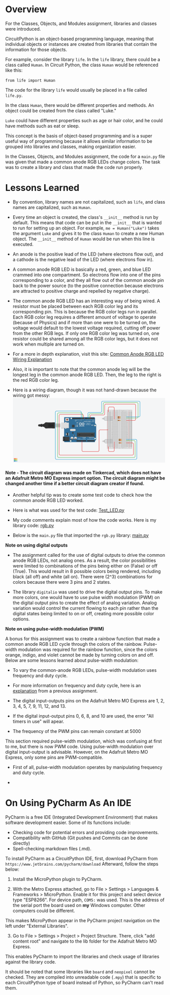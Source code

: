 # Overview

For the Classes, Objects, and Modules assignment, libraries and classes were introduced. 

CircuitPython is an object-based programming language, meaning that individual objects or instances are created 
from libraries that contain the information for those objects. 

For example, consider the library `life`. In the `life` library, there could be a class called `Human`. 
In Circuit Python, the class `Human` would be referenced like this:

`from life import Human`

The code for the library `life` would usually be placed in a file called `life.py`.

In the class `Human`, there would be different properties and methods. 
An object could be created from the class called "Luke."

`Luke` could have different properties such as age or hair color, and he could have methods such as eat or sleep.

This concept is the basis of object-based programming and is a super useful way of programming because it allows
similar information to be grouped into libraries and classes, making organization easier.

In the Classes, Objects, and Modules assignment, the code for a `main.py` file was given that made a common anode RGB 
LEDs change colors. The task was to create a library and class that made the code run properly.


# Lessons Learned 

* By convention, library names are not capitalized, such as `life`, and class names are capitalized, 
  such as `Human`.

* Every time an object is created, the class's `__init__` method is run by default. This means
  that code can be put in the `__init__` that is wanted to run for setting up an object. 
  For example, `me = Human("Luke")` takes the argument `Luke` and gives it to the class `Human` to 
  create a new Human object. The `__init__` method of `Human` would be run when this line is executed.

* An anode is the positive lead of the LED (where electrons flow out), and a cathode is the negative lead of the LED 
  (where electrons flow in).

* A common anode RGB LED is basically a red, green, and blue LED crammed into one compartment. So electrons flow into 
  one of the pins corresponding to a color, and they all flow out of the common anode pin back to the power source 
  (to the positive connection because electrons are attracted to positive charge and repelled by negative charge).

* The common anode RGB LED has an interesting way of being wired. A resistor must be placed between each RGB color leg 
  and its corresponding pin. This is because the RGB color legs run in parallel. Each RGB color leg requires a different 
  amount of voltage to operate (because of Physics) and if more than one were to be turned on, the voltage would default
  to the lowest voltage required, cutting off power from the other RGB legs. If only one RGB color leg was turned on, 
  one resistor could be shared among all the RGB color legs, but it does not work when multiple are turned on.
  
* For a more in depth explanation, visit this site:
  [Common Anode RGB LED Wiring Explanation](https://www.circuitbread.com/tutorials/why-cant-i-share-a-resistor-on-the-common-anode-or-cathode-of-my-rgb-led)
  
* Also, it is important to note that the common anode leg will be the longest leg in the common anode RGB LED.
  Then, the leg to the right is the red RGB color leg.
  
* Here is a wiring diagram, though it was not hand-drawn because the wiring got messy:
![Two Common Anode RGB LEDs Circuit Diagram](/Classes_Objects_And_Modules/Two_Common_Anode_RGB_LEDs.png)

#### Note - The circuit diagram was made on Tinkercad, which does not have an Adafruit Metro MO Express import option. The circuit diagram might be changed another time if a better circuit diagram creator if found.

* Another helpful tip was to create some test code to check how the common anode RGB LED worked. 

* Here is what was used for the test code:
[Test_LED.py](/Classes_Objects_And_Modules/Test_Led.py)
  
* My code comments explain most of how the code works. Here is my library code:
[rgb.py](/Classes_Objects_And_Modules/rgb.py)
  
* Below is the `main.py` file that imported the `rgb.py` library:
[main.py](/Classes_Objects_And_Modules/main.py)

**Note on using digital outputs**

* The assignment called for the use of digital outputs to drive the common anode RGB LEDs, not analog ones. 
  As a result, the color possibilities were limited to combinations of the pins being either on (False) or off (True). 
  This would result in 8 possible colors being rendered, including black (all off) and 
  white (all on). There were (2^3) combinations for colors because there were 3 pins and 2 states.

* The library `digitalio` was used to drive the digital output pins. To make more colors, one would have to use pulse 
  width modulation (PWM) on the digital output pins to create the effect of analog variation. 
  Analog variation would control the current flowing to each pin rather than the digital states being limited 
  to on or off, creating more possible color options.

**Note on using pulse-width modulation (PWM)**

A bonus for this assignment was to create a rainbow function that made a common anode RGB LED cycle through the 
colors of the rainbow. Pulse-width modulation was required for the rainbow function, since the colors orange, indigo,
and violet cannot be made by turning colors on and off. Below are some lessons learned about pulse-width modulation:

* To vary the common-anode RGB LEDs, pulse-width modulation uses frequency and duty cycle.

* For more information on frequency and duty cycle, here is an [explanation](https://github.com/lfrank01/CircuitPython/tree/main/CircuitPython_Servo)
  from a previous assignment.
  
* The digital input-outputs pins on the Adafruit Metro MO Express are 1, 2, 3, 4, 5, 7, 9, 11, 12, and 13.

* If the digital input-output pins 0, 6, 8, and 10 are used, the error "All timers in use" will apear. 

* The frequency of the PWM pins can remain constant at 5000 


This section required pulse-width modulation, which was confusing at first to me, but there is 
now PWM code. Using pulse-width modulation over digital input-output is advisable. However, on the Adafruit Metro MO 
Express, only some pins are PWM-compatible.


  
* First of all, pulse-width modulation operates by manipulating frequency and duty cycle. 

* 


# On Using PyCharm As An IDE 
PyCharm is a free IDE (Integrated Development Environment) that makes software development easier.
Some of its functions include:
* Checking code for potential errors and providing code improvements.
* Compatibility with GitHub (Git pushes and Commits can be done directly)
* Spell-checking markdown files (.md).

To install PyCharm as a CircuitPython IDE, first, download PyCharm from `https://www.jetbrains.com/pycharm/download`
Afterward, follow the steps below:

1. Install the MicroPython plugin to PyCharm.

2. With the Metro Express attached, go to File > Settings > Languages & Frameworks > MicroPython. 
Enable it for this project and select device type "ESP8266". For device path, `COM5:` was used. This is the address
of the serial port the board used on **my** Windows computer. Other computers could be different.
   
This makes MicroPython appear in the PyCharm project navigation on the left under "External Libraries".

3. Go to File > Settings > Project > Project Structure. There, click "add content root" and navigate to the 
lib folder for the Adafruit Metro MO Express. 
   
This enables PyCharm to import the libraries and check usage of libraries against the library code.

It should be noted that some libraries like `board` and `neopixel` cannot be checked. They are
compiled into unreadable code (`.mpy`) that is specific to each CircuitPython type of board instead of Python, 
so PyCharm can't read them.
